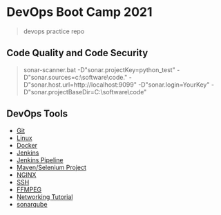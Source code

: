 # DevOps Boot Camp 2021
> devops practice repo

## Code Quality and Code Security
> sonar-scanner.bat -D"sonar.projectKey=python_test" -D"sonar.sources=c:\software\code." -D"sonar.host.url=http://localhost:9099" -D"sonar.login=YourKey" -D"sonar.projectBaseDir=C:\software\code"

## DevOps Tools
* [Git](https://github.com/mateors/devops/blob/master/git.md)
* [Linux](https://github.com/mateors/linuxcmd)
* [Docker](https://github.com/mateors/docker)
* [Jenkins](https://github.com/mateors/jenkins)
* [Jenkins Pipeline](https://github.com/mateors/jenkinspipeline)
* [Maven/Selenium Project](https://github.com/mateors/mavenjenkins)
* [NGINX](https://github.com/mateors/devops/tree/master/nginx)
* [SSH](https://github.com/mateors/sshcmd)
* [FFMPEG](https://github.com/mateors/ffmpeg)
* [Networking Tutorial](https://www.youtube.com/playlist?list=PLowKtXNTBypH19whXTVoG3oKSuOcw_XeW)
* [sonarqube](https://www.sonarqube.org)
